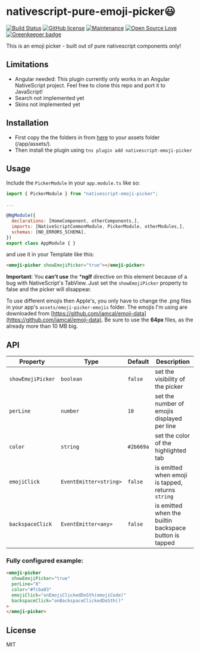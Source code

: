 # nativescript-pure-emoji-picker😃

[![Build Status](https://travis-ci.org/hrueger/nativescript-pure-emoji-picker.svg?branch=master)](https://travis-ci.org/hrueger/nativescript-pure-emoji-picker) [![GitHub license](https://img.shields.io/github/license/Naereen/StrapDown.js.svg)](https://github.com/hrueger/nativescript-pure-emoji-picker/blob/master/LICENSE) [![Maintenance](https://img.shields.io/badge/Maintained-yes-green.svg)](https://github.com/hrueger/nativescript-pure-emoji-picker/graphs/commit-activity) [![Open Source Love](https://badges.frapsoft.com/os/v1/open-source.png?v=103)](https://github.com/hrueger/nativescript-pure-emoji-picker/) [![Greenkeeper badge](https://badges.greenkeeper.io/hrueger/nativescript-pure-emoji-picker.svg)](https://greenkeeper.io/)

This is an emoji picker - built out of pure nativescript components only!

## Limitations

- Angular needed: This plugin currently only works in an Angular NativeScript project. Feel free to clone this repo and port it to JavaScript!
- Search not implemented yet
- Skins not implemented yet

## Installation

- First copy the the folders in from [here](https://github.com/hrueger/nativescript-emoji-picker/tree/master/app/assets/) to your assets folder (/app/assets/).
- Then install the plugin using `tns plugin add nativescript-emoji-picker`

## Usage 

Include the `PickerModule` in your `app.module.ts` like so:
```javascript
import { PickerModule } from "nativescript-emoji-picker";

...

@NgModule({
  declarations: [HomeComponent, otherComponents,],
  imports: [NativeScriptCommonModule, PickerModule, otherModules,],
  schemas: [NO_ERRORS_SCHEMA],
})
export class AppModule { }
```
and use it in your Template like this:

```html
<emoji-picker showEmojiPicker="true"></emoji-picker>
```

**Important**: You **can't use** the  ***ngIf** directive on this element because of a bug with NativeScript's TabView. Just set the `showEmojiPicker` property to false and the picker will disappear.

To use different emojis then Apple's, you only have to change the .png files in your app's `assets/emoji-picker-emojis` folder. The emojis I'm using are downloaded from [https://github.com/iamcal/emoji-data](https://github.com/iamcal/emoji-data).
  Be sure to use the **64px** files, as the already more than 10 MB big.

## API

    
| Property | Type | Default | Description |
| --- | --- | --- | --- |
| `showEmojiPicker` | `boolean` | `false` | set the visibility of the picker |
| `perLine` | `number` | `10` | set the number of emojis displayed per line |
| `color` | `string` | `#2b669a` | set the color of the highlighted tab |
| `emojiClick` | `EventEmitter<string>` | `false` | is emitted when emoji is tapped, returns `string` |
| `backspaceClick` | `EventEmitter<any>` | `false` | is emitted when the builtin backspace button is tapped |

### Fully configured example:
```html
<emoji-picker
  showEmojiPicker="true"
  perLine="8"
  color="#fcba03"
  emojiClick="onEmojiClickedDoSth(emojiCode)"
  backspaceClick="onBackspaceClickedDoSth()"
>
</emoji-picker>
```

## License

MIT
